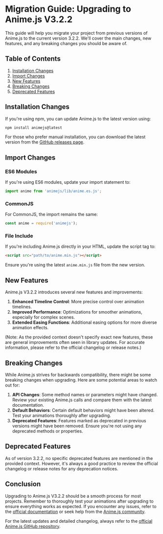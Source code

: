 # Migration Guide: Upgrading to Anime.js V3.2.2

This guide will help you migrate your project from previous versions of Anime.js to the current version 3.2.2. We'll cover the main changes, new features, and any breaking changes you should be aware of.

## Table of Contents

1. [Installation Changes](#installation-changes)
2. [Import Changes](#import-changes)
3. [New Features](#new-features)
4. [Breaking Changes](#breaking-changes)
5. [Deprecated Features](#deprecated-features)

## Installation Changes

If you're using npm, you can update Anime.js to the latest version using:

```bash
npm install animejs@latest
```

For those who prefer manual installation, you can download the latest version from the [GitHub releases page](https://github.com/juliangarnier/anime/releases).

## Import Changes

### ES6 Modules

If you're using ES6 modules, update your import statement to:

```javascript
import anime from 'animejs/lib/anime.es.js';
```

### CommonJS

For CommonJS, the import remains the same:

```javascript
const anime = require('animejs');
```

### File Include

If you're including Anime.js directly in your HTML, update the script tag to:

```html
<script src="path/to/anime.min.js"></script>
```

Ensure you're using the latest `anime.min.js` file from the new version.

## New Features

Anime.js V3.2.2 introduces several new features and improvements:

1. **Enhanced Timeline Control**: More precise control over animation timelines.
2. **Improved Performance**: Optimizations for smoother animations, especially for complex scenes.
3. **Extended Easing Functions**: Additional easing options for more diverse animation effects.

(Note: As the provided context doesn't specify exact new features, these are general improvements often seen in library updates. For accurate information, please refer to the official changelog or release notes.)

## Breaking Changes

While Anime.js strives for backwards compatibility, there might be some breaking changes when upgrading. Here are some potential areas to watch out for:

1. **API Changes**: Some method names or parameters might have changed. Review your existing Anime.js calls and compare them with the latest documentation.
2. **Default Behaviors**: Certain default behaviors might have been altered. Test your animations thoroughly after upgrading.
3. **Deprecated Features**: Features marked as deprecated in previous versions might have been removed. Ensure you're not using any deprecated methods or properties.

## Deprecated Features

As of version 3.2.2, no specific deprecated features are mentioned in the provided context. However, it's always a good practice to review the official changelog or release notes for any deprecation notices.

## Conclusion

Upgrading to Anime.js V3.2.2 should be a smooth process for most projects. Remember to thoroughly test your animations after upgrading to ensure everything works as expected. If you encounter any issues, refer to the [official documentation](https://animejs.com/documentation/) or seek help from the [Anime.js community](https://github.com/juliangarnier/anime/issues).

For the latest updates and detailed changelog, always refer to the [official Anime.js GitHub repository](https://github.com/juliangarnier/anime).